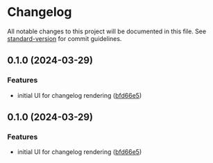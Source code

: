 # Changelog

All notable changes to this project will be documented in this file. See [standard-version](https://github.com/conventional-changelog/standard-version) for commit guidelines.

## 0.1.0 (2024-03-29)


### Features

* initial UI for changelog rendering ([bfd66e5](https://github.com/mokkapps/changelog-generator-demo/commits/bfd66e59afe0607df806dfd7f8fd04ac0d4f9170))

## 0.1.0 (2024-03-29)


### Features

* initial UI for changelog rendering ([bfd66e5](https://github.com/mokkapps/changelog-generator-demo/commits/bfd66e59afe0607df806dfd7f8fd04ac0d4f9170))

